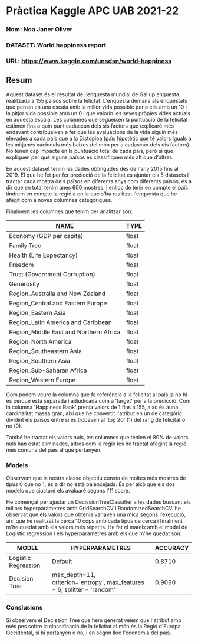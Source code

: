 # Pràctica Kaggle APC UAB 2021-22
### Nom: Noa Janer Oliver
### DATASET: World happiness report
### URL: https://www.kaggle.com/unsdsn/world-happiness

## Resum
Aquest dataset és el resultat de l'enquesta mundial de Gallup enquesta realitzada a 155 països sobre la felictat. L'enquesta demana als enquestats que pensin en una escala amb la millor vida possible per a ells amb un 10 i la pitjor vida possible amb un 0 i que valorin les seves pròpies vides actuals en aquesta escala. Les columnes que segueixen la puntuació de la felicitat estimen fins a quin punt cadascun dels sis factors que explicaré més endavant contribueixen a fer que les avaluacions de la vida siguin més elevades a cada país que a la Distòpioa (païs hipotètic que té valors iguals a les mitjanes nacionals més baixes del món per a cadascún dels dis factors). No tenen cap impacte en la puntuació total de cada país, però sí que expliquen per què alguns països es classifiquen més alt que d'altres.

En aquest dataset tenim les dades obtingudes des de l'any 2015 fins al 2019. El que he fet per fer predicció de la felicitat es ajuntar els 5 datasets i tractar cada mostra dels països en diferents anys com diferents països, és a dir que en total tenim unes 600 mostres. I enlloc de tenir en compte el païs tindrem en compte la regió a en la que s'ha realitzat l'enquesta que he afegit com a noves columnes categóriques. 

Finalment les columnes que tenim per analitzar són: 

|NAME|TYPE|
|--|--|
|Economy (GDP per capita)|float|
|Family Tree|float|
|Health (Life Expectancy)|float|
|Freedom|float|
|Trust (Government Corruption)|float|
|Generosity|float|
|Region_Australia and New Zealand|float|
|Region_Central and Eastern Europe|float|
|Region_Eastern Asia|float|
|Region_Latin America and Caribbean|float|
|Region_Middle East and Northern Africa|float|
|Region_North America|float|
|Region_Southeastern Asia|float|
|Region_Southern Asia|float|
|Region_Sub-Saharan Africa|float|
|Region_Western Europe|float|


Com podem veure la columna que fa referéncia a la felicitat al país ja no hi és perque està separada i adjudicada com a 'target' per a la predicció. Com la columna 'Happiness Rank' prenia valors de 1 fins a 155, això és auna cardinalitat massa gran, així que he convertit l'atribut en un de categóric dividint els països entre si es trobaven al 'top 20' (1) del rang de felicitat o no (0).

També he tractat els valors nuls, les columnes que tenien el 80% de valors nuls han estat eliminades, altres com la regió les he tractat afegint la regió més comuna del païs al que pertanyen. 

### Models

Observem que la nostra classe objectiu consta de moltes més mostres de tipus 0 que no 1, és a dir no està balencejada. És per això que els dos models que ajustaré els avaluaré segons l'f1 score. 

He començat per ajustar un DecissionTreeClassifier a les dades buscant els millors hyperparàmetres amb GridSearchCV i RandomizedSearchCV. he observat que els valors que obtenia variaven una mica segons l'execució, així que he realitzat la cerca 10 cops amb cada tipus de cerca i finalment m'he quedat amb els valors més repetits.
He fet el mateix amb el model de Logistic regression i els hyperparametres amb els que m'he quedat son:

|MODEL|HYPERPARÀMETRES|ACCURACY|
|--|--|--|
|Logistic Regression|Default|0.8710|0.3053|
|Decision Tree|max_depth=11, criterion='entropy', max_features = 6, splitter = 'random'|0.9090|


### Conslusions
Si observem el Decission Tree que hem generat veiem que l'atribut amb més pes sobre la classificació de la felicitat al món és la Regió d'Europa Occidental, si hi pertanyen o no, i en segon lloc l'economia del païs. 


